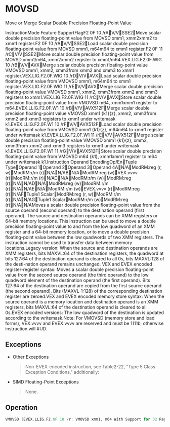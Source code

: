 # MOVSD

Move or Merge Scalar Double Precision Floating-Point Value

InstructionMode Feature SupportFlagF2 0F 10 /rAV/VSSE2Move scalar double precision floating-point value from MOVSD xmm1, xmm2xmm2 to xmm1 register.F2 0F 10 /rAV/VSSE2Load scalar double precision floating-point value from MOVSD xmm1, m64m64 to xmm1 register.F2 0F 11 /rCV/VSSE2Move scalar double precision floating-point value from MOVSD xmm1/m64, xmm2xmm2 register to xmm1/m64.VEX.LIG.F2.0F.WIG 10 /rBV/VAVXMerge scalar double precision floating-point value VMOVSD xmm1, xmm2, xmm3from xmm2 and xmm3 to xmm1 register.VEX.LIG.F2.0F.WIG 10 /rDV/VAVXLoad scalar double precision floating-point value from VMOVSD xmm1, m64m64 to xmm1 register.VEX.LIG.F2.0F.WIG 11 /rEV/VAVXMerge scalar double precision floating-point value VMOVSD xmm1, xmm2, xmm3from xmm2 and xmm3 registers to xmm1.VEX.LIG.F2.0F.WIG 11 /rCV/VAVXStore scalar double precision floating-point value from VMOVSD m64, xmm1xmm1 register to m64.EVEX.LLIG.F2.0F.W1 10 /rBV/VAVX512FMerge scalar double precision floating-point value VMOVSD xmm1 {k1}{z}, xmm2, xmm3from xmm2 and xmm3 registers to xmm1 under writemask k1.EVEX.LLIG.F2.0F.W1 10 /rFV/VAVX512FLoad scalar double precision floating-point value from VMOVSD xmm1 {k1}{z}, m64m64 to xmm1 register under writemask k1.EVEX.LLIG.F2.0F.W1 11 /rEV/VAVX512FMerge scalar double precision floating-point value VMOVSD xmm1 {k1}{z}, xmm2, xmm3from xmm2 and xmm3 registers to xmm1 under writemask k1.EVEX.LLIG.F2.0F.W1 11 /rGV/VAVX512FStore scalar double precision floating-point value from VMOVSD m64 {k1}, xmm1xmm1 register to m64 under writemask k1.Instruction Operand EncodingOp/EnTuple TypeOperand 1Operand 2Operand 3Operand 4AN/AModRM:reg (r, w)ModRM:r/m (r)N/AN/ABN/AModRM:reg (w)VEX.vvvv (r)ModRM:r/m (r)N/ACN/AModRM:r/m (w)ModRM:reg (r)N/AN/ADN/AModRM:reg (w)ModRM:r/m (r)N/AN/AEN/AModRM:r/m (w)EVEX.vvvv (r)ModRM:reg (r)N/AFTuple1 ScalarModRM:reg (r, w)ModRM:r/m (r)N/AN/AGTuple1 ScalarModRM:r/m (w)ModRM:reg (r)N/AN/AMoves a scalar double precision floating-point value from the source operand (second operand) to the destination operand (first operand).
The source and destination operands can be XMM registers or 64-bit memory locations.
This instruction can be used to move a double precision floating-point value to and from the low quadword of an XMM register and a 64-bit memory location, or to move a double precision floating-point value between the low quadwords of two XMM registers.
The instruction cannot be used to transfer data between memory locations.Legacy version: When the source and destination operands are XMM registers, bits MAXVL:64 of the destination registers, the quadword at bits 127:64 of the destination operand is cleared to all 0s, bits MAXVL:128 of the desti-nation operand remains unchanged.
VEX and EVEX encoded register-register syntax: Moves a scalar double precision floating-point value from the second source operand (the third operand) to the low quadword element of the destination operand (the first operand).
Bits 127:64 of the destination operand are copied from the first source operand (the second operand).
Bits (MAXVL-1:128) of the corresponding destination register are zeroed.VEX and EVEX encoded memory store syntax: When the source operand is a memory location and destination operand is an XMM registers, bits MAXVL:64 of the destination operand is cleared to all 0s.EVEX encoded versions: The low quadword of the destination is updated according to the writemask.Note: For VMOVSD (memory store and load forms), VEX.vvvv and EVEX.vvvv are reserved and must be 1111b, otherwise instruction will #UD.

## Exceptions

- Other Exceptions
  > Non-EVEX-encoded instruction, see Table2-22, "Type 5 Class Exception Conditions," additionally:
- SIMD Floating-Point Exceptions
  > None.

## Operation

```C
VMOVSD (EVEX.LLIG.F2.0F 10 /r: VMOVSD xmm1, m64 With Support for 32 Registers)IF k1[0] or *no writemask*THENDEST[63:0] := SRC[63:0]ELSE IF *merging-masking*; merging-maskingTHEN *DEST[63:0] remains unchanged*ELSE ; zeroing-maskingTHEN DEST[63:0] := 0FI;FI;DEST[MAXVL-1:64] := 0VMOVSD (EVEX.LLIG.F2.0F 11 /r: VMOVSD m64, xmm1 With Support for 32 Registers)IF k1[0] or *no writemask*THENDEST[63:0] := SRC[63:0]ELSE*DEST[63:0] remains unchanged* ; merging-maskingFI;VMOVSD (EVEX.LLIG.F2.0F 11 /r: VMOVSD xmm1, xmm2, xmm3)IF k1[0] or *no writemask*THENDEST[63:0] := SRC2[63:0]ELSE IF *merging-masking*; merging-maskingTHEN *DEST[63:0] remains unchanged*ELSE ; zeroing-maskingTHEN DEST[63:0] := 0FI;FI;DEST[127:64] := SRC1[127:64]DEST[MAXVL-1:128] := 0MOVSD (128-bit Legacy SSE Version: MOVSD xmm1, xmm2)DEST[63:0] := SRC[63:0]DEST[MAXVL-1:64] (Unmodified)VMOVSD (VEX.128.F2.0F 11 /r: VMOVSD xmm1, xmm2, xmm3)DEST[63:0] := SRC2[63:0]VMOVSD (VEX.128.F2.0F 10 /r: VMOVSD xmm1, xmm2, xmm3)DEST[63:0] := SRC2[63:0]DEST[127:64] := SRC1[127:64]DEST[MAXVL-1:128] := 0VMOVSD (VEX.128.F2.0F 10 /r: VMOVSD xmm1, m64)DEST[63:0] := SRC[63:0]DEST[MAXVL-1:64] := 0MOVSD/VMOVSD (128-bit Versions: MOVSD m64, xmm1 or VMOVSD m64, xmm1)DEST[63:0] := SRC[63:0]MOVSD (128-bit Legacy SSE Version: MOVSD xmm1, m64)DEST[63:0] := SRC[63:0]DEST[127:64] := 0DEST[MAXVL-1:128] (Unmodified)Intel C/C++ Compiler Intrinsic EquivalentVMOVSD __m128d _mm_mask_load_sd(__m128d s, __mmask8 k, double * p); VMOVSD __m128d _mm_maskz_load_sd( __mmask8 k, double * p); VMOVSD __m128d _mm_mask_move_sd(__m128d sh, __mmask8 k, __m128d sl, __m128d a); VMOVSD __m128d _mm_maskz_move_sd( __mmask8 k, __m128d s, __m128d a); VMOVSD void _mm_mask_store_sd(double * p, __mmask8 k, __m128d s); MOVSD __m128d _mm_load_sd (double *p)MOVSD void _mm_store_sd (double *p, __m128d a)MOVSD __m128d _mm_move_sd ( __m128d a, __m128d b)
```
